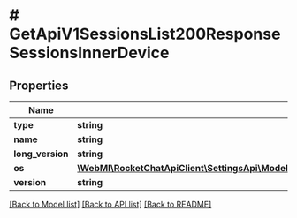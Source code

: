 # # GetApiV1SessionsList200ResponseSessionsInnerDevice

## Properties

Name | Type | Description | Notes
------------ | ------------- | ------------- | -------------
**type** | **string** |  | [optional]
**name** | **string** |  | [optional]
**long_version** | **string** |  | [optional]
**os** | [**\WebMI\RocketChatApiClient\SettingsApi\Model\GetApiV1SessionsList200ResponseSessionsInnerDeviceOs**](GetApiV1SessionsList200ResponseSessionsInnerDeviceOs.md) |  | [optional]
**version** | **string** |  | [optional]

[[Back to Model list]](../../README.md#models) [[Back to API list]](../../README.md#endpoints) [[Back to README]](../../README.md)
